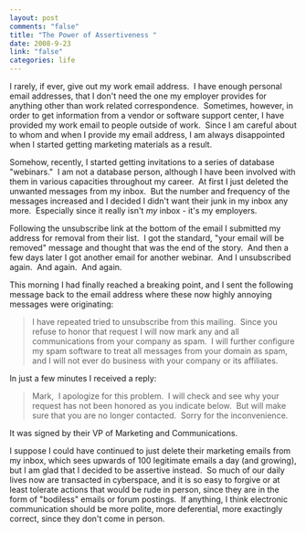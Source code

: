 ```yaml
--- 
layout: post
comments: "false"
title: "The Power of Assertiveness "
date: 2008-9-23
link: "false"
categories: life
---
```

I rarely, if ever, give out my work email address.  I have enough personal email addresses, that I don't need the one my employer provides for anything other than work related correspondence.  Sometimes, however, in order to get information from a vendor or software support center, I have provided my work email to people outside of work.  Since I am careful about to whom and when I provide my email address, I am always disappointed when I started getting marketing materials as a result.

Somehow, recently, I started getting invitations to a series of database "webinars."  I am not a database person, although I have been involved with them in various capacities throughout my career.  At first I just deleted the unwanted messages from my inbox.  But the number and frequency of the messages increased and I decided I didn't want their junk in my inbox any more.  Especially since it really isn't <em>my </em>inbox - it's my employers.

Following the unsubscribe link at the bottom of the email I submitted my address for removal from their list.  I got the standard, "your email will be removed" message and thought that was the end of the story.  And then a few days later I got another email for another webinar.  And I unsubscribed again.  And again.  And again.

This morning I had finally reached a breaking point, and I sent the following message back to the email address where these now highly annoying messages were originating:
<blockquote>I have repeated tried to unsubscribe from this mailing.  Since you refuse to honor that request I will now mark any and all communications from your company as spam.  I will further configure my spam software to treat all messages from your domain as spam, and I will not ever do business with your company or its affiliates.</blockquote>
In just a few minutes I received a reply:
<blockquote>Mark,  I apologize for this problem.  I will check and see why your request has not been honored as you indicate below.  But will make sure that you are no longer contacted.  Sorry for the inconvenience.  </blockquote>
It was signed by their VP of Marketing and Communications.

I suppose I could have continued to just delete their marketing emails from my inbox, which sees upwards of 100 legitimate emails a day (and growing), but I am glad that I decided to be assertive instead.  So much of our daily lives now are transacted in cyberspace, and it is so easy to forgive or at least tolerate actions that would be rude in person, since they are in the form of "bodiless" emails or forum postings.  If anything, I think electronic communication should be more polite, more deferential, more exactingly correct, since they don't come in person.
